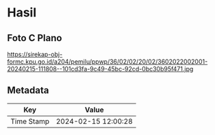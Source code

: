 # Hasil

## Foto C Plano

https://sirekap-obj-formc.kpu.go.id/a204/pemilu/ppwp/36/02/02/20/02/3602022002001-20240215-111808--101cd3fa-9c49-45bc-92cd-0bc30b95f471.jpg


## Metadata

| Key        | Value               |
| ---------- | ------------------- |
| Time Stamp | 2024-02-15 12:00:28 |



